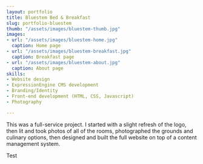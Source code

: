 ```yaml
---
layout: portfolio
title: Bluestem Bed & Breakfast
slug: portfolio-bluestem
thumb: "/assets/images/bluestem-thumb.jpg"
images:
- url: "/assets/images/bluestem-home.jpg"
  caption: Home page
- url: "/assets/images/bluestem-breakfast.jpg"
  caption: Breakfast page
- url: "/assets/images/bluestem-about.jpg"
  caption: About page
skills:
- Website design
- ExpressionEngine CMS development
- Branding/Identity
- Front-end development (HTML, CSS, Javascript)
- Photography

---
```

<p>This was a full-service project. I started with a slight refresh of the logo, then lit and took photos of all of the rooms, photographed the grounds and culinary options, then designed and built the full website on top of a content management system.</p>

<p>Test</p>